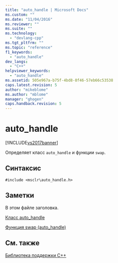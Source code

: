 ```yaml
---
title: "auto_handle | Microsoft Docs"
ms.custom: ""
ms.date: "11/04/2016"
ms.reviewer: ""
ms.suite: ""
ms.technology: 
  - "devlang-cpp"
ms.tgt_pltfrm: ""
ms.topic: "reference"
f1_keywords: 
  - "auto_handle"
dev_langs: 
  - "C++"
helpviewer_keywords: 
  - "auto_handle"
ms.assetid: 505e967a-b75f-4bd8-8f46-57eb66c53538
caps.latest.revision: 5
author: "mikeblome"
ms.author: "mblome"
manager: "ghogen"
caps.handback.revision: 5
---
```

# auto_handle
[!INCLUDE[vs2017banner](../assembler/inline/includes/vs2017banner.md)]

Определяет класс `auto_handle` и функции `swap`.  
  
## Синтаксис  
  
```  
#include <msclr\auto_handle.h>  
```  
  
## Заметки  
 В этом файле заголовка.  
  
 [Класс auto\_handle](../dotnet/auto-handle-class.md)  
  
 [Функция swap \(auto\_handle\)](../dotnet/swap-function-auto-handle.md)  
  
## См. также  
 [Библиотека поддержки C\+\+](../dotnet/cpp-support-library.md)